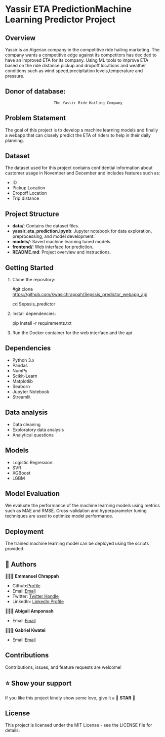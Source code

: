 # Yassir ETA PredictionMachine Learning Predictor Project


## Overview
Yassir is an Algerian company in the competitive ride hailing marketing. The company wants a competitive edge against its competitors has decided to have an improved ETA for its company. Using ML tools to improve ETA based on the ride distance,pickup and dropoff locations and weather conditions such as wind speed,precipitation levels,temperature and pressure.

## Donor of database: 
                          The Yassir Ride Hailing Company
                         

## Problem Statement
The goal of this project is to develop a machine learning models and finally a webapp that can closely predict the ETA of riders to help in their daily planning.

## Dataset
The dataset used for this project contains confidential information about customer usage in November and December and includes features such as:
- ID 
- Pickup Location
- Dropoff Location
- Trip distance

## Project Structure
- **data/**: Contains the dataset files.
- **yassir_eta_prediction.ipynb**: Jupyter notebook for data exploration, preprocessing, and model development.`
- **models/**: Saved machine learning tuned models.
- **frontend/**: Web interface for prediction.
- **README.md**: Project overview and instructions.

## Getting Started
1. Clone the repository:

   #git clone https://github.com/kwasichrappah/Sepssis_predictor_webapp_api

   cd Sepssis_predictor
2. Install dependencies:

   pip install -r requirements.txt

3. Run the Docker container for the web interface and the api

## Dependencies
- Python 3.x
- Pandas
- NumPy
- Scikit-Learn
- Matplotlib
- Seaborn
- Jupyter Notebook
- Streamlit


## Data analysis 
- Data cleaning
- Exploratory data analysis 
- Analytical questions 

## Models
- Logistic Regression
- SVR 
- XGBoost
- LGBM


## Model Evaluation
We evaluate the performance of the machine learning models using metrics such as MAE and RMSE. Cross-validation and hyperparameter tuning techniques are used to optimize model performance.

## Deployment
The trained machine learning model can be deployed using the scripts provided. 


<!-- AUTHORS -->

## 👥 Authors <a name="authors"></a>

🕵🏽‍♀️ **Emmanuel Chrappah**

-  Github:[Profile](https://github.com/kwasichrappah "Emmanuel Chrappah")
-  Email:[Email](mailto:emmanuel.chrappah@azubiafrica.org?subject=Hi "Hi!")
- Twitter: [Twitter Handle](https://twitter.com/jaychraps)
- LinkedIn: [LinkedIn Profile](https://www.linkedin.com/in/emmanuel-chrappah-61115813b/)

🕵🏽‍♀️ **Abigail Amponsah**

-  Email:[Email](mailto:abigail.amponsah@azubiafrica.org?subject=Hi "Hi!")

🕵🏽‍♀️ **Gabriel Kwatei**

-  Email:[Email](mailto:gabriel.kwatei@azubiafrica.org?subject=Hi "Hi!")

##  Contributions 

Contributions, issues, and feature requests are welcome!


## ⭐️ Show your support
If you like this project kindly show some love, give it a 🌟 **STAR** 🌟

## License
This project is licensed under the MIT License - see the LICENSE file for details.





